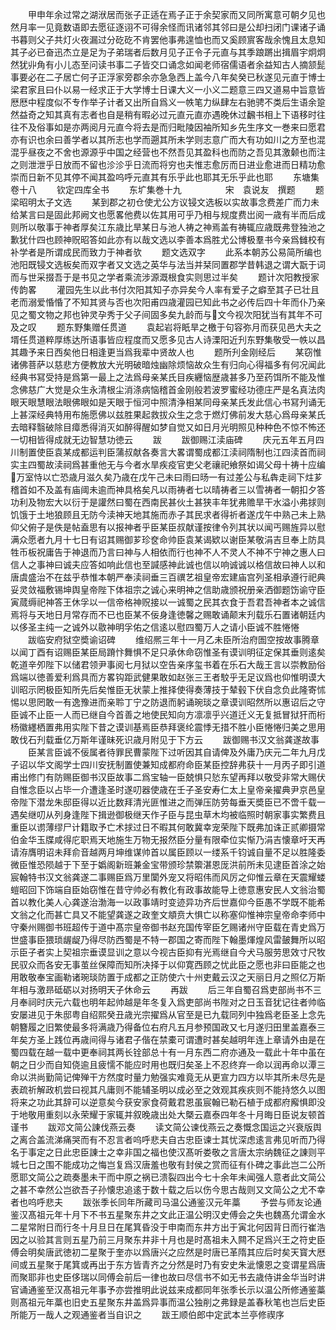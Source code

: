 <!-- { "loadSidebar": true } -->
　　甲申年余过常之湖洑居而张子正适在焉子正于余契家而又同所寓意可朝夕见也然月率一见竟数语即去愿征逐诩不可得余怪而讯诸邻其邻曰是公却扫闭门课诸子诵书暮则父子共灯火夜漏过分矻矻不肯罢他事弗遑恤也而又奚顾賔客哉余愧且太息知其子必已奋迅杰立是足为子弟瑞者后数月见子正令子元直与其季踉蹡出揖眉宇炯炯然犹丱角有小儿态至问读书事二子皆交口诵念如闻老师宿儒语者余益知古人摘颔髭事要必在二子居亡何子正浮家旁郡余亦急急西上盖今八年矣癸已秋遂见元直于博士梁君家且曰仆以易一经求正于大学博士日课大义一小义二题意三四又道易中旨意皆厯厯中程度似不专作举子计者又出所自爲义一帙笔力纵肆左右驰骋不类后生语余跫然益奇之知其真有志者也自是稍有暇必过元直元直亦遇晚休过飜书相上下语移时往往不及俗事如是亦两阅月元直今将去是而归毗陵因袖所知乡先生序文一巻来曰愿君亦有识也余曰善学者以其所志也学而遡其所未学则志意广而大有功如川之方至也混混乎昼夜之不舍也源源乎中国之经营也不然吾见其盈科也而防之吾见其激颡也而注之则泄泄乎日放而不留也沴沴乎日流而将穷也夫惟志愈厉而日进业愈进而日精功愈崇而日新不见其停不闻其盈呜呼元直其有乐乎此也耶其无乐乎此也耶
　　东塘集卷十八
　　钦定四库全书
　　东圹集巻十九　　　　　宋　袁说友　撰题
　　题梁昭明太子文选
　　某到郡之初仓使尤公方议锓文选板以实故事念费差广而力未给某言曰是固此邦阙文也愿畧他费以佐其用可乎乃相与规度费岀阅一歳有半而后成则所以敬事于神者厚矣江东歳比旱某日与池人祷之神焉盖有祷辄应歳既弗登独池之歉犹什四也顾神贶昭答如此亦有以哉文选以李善本爲胜尤公博极羣书今亲爲雠校有补学者是所谓成民而致力于神者欤
　　题文选双字
　　此系本朝苏公易简所编也池阳既锓文选板矣而双字者又文选之英华与法当并栞同置郡学昔韩退之谓大翫于词而与世采掇吾于是书见之学者乘流涉源溉根食实则思过半矣
　　题计次阳教授家传韵畧
　　灌园先生以此书付次阳其知子亦异矣今人率有爱子之癖至其子已壮且老而溺爱惛惛了不知其贤与否也次阳甫四歳灌园已知此书之必传后四十年而仆乃亲见之蜀文物之邦也钟灵孕秀于父子间固多矣九龄而与文今视次阳犹当有其年不可及之叹
　　题东野集赠任贯道
　　袁起岩将眂旱之檄于句容弥月而获见邑大夫之壻任贯道粹厚练达所语事皆应程度而又愿多见古人诗溧阳近刋东野集敬受一帙以昌其趣予来日西矣他日相逢更当爲我辈中贤故人也
　　题所刋金刚经后
　　某窃惟诸佛菩萨以慈悲方便教放大光明破暗烛幽除烦恼故众生有归向心得福多有何况闻此经典书冩受持是爲第一最上之法爲母亲某氏目疾纒恼歴歳甚多乃至药饵所不能及惟念佛慈广大觉是众生永清根尘消涤病恼稽首金刚般若波罗蜜经功德庄严是名真法肉眼天眼慧眼法眼佛眼如是天眼于恒河中照清浄相某同母亲某氏发此信心书冩刋诵无上甚深经典特用布施愿佛以兹胜果起救拔众生之念于燃灯佛前发大慈心爲母亲某氏去暗释翳破除目瘴悉得消灭如醉得醒如梦自觉又如日月光明照见种种色不惊不怖还一切相皆得成就无边智慧功徳云
　　跋
　　跋御赐江渎庙碑
　　庆元五年五月四川制置使臣袁某成都运判臣蒲叔献各奏言大畧谓蜀成都江渎祠隋制也江四渎首而祠实主四蜀故渎祠爲甚重他无与今者水旱疾疫官吏父老禳祀飨祭如谒父母十祷十应编万室恃以亡恐歳月滋久矣乃歳在戊午己未曰雨曰旸一有过差公与私犇走祠下炷芗稽首如不及盖有庙阈未逾而神具格矣凡以雨祷者七以晴祷者三以雪祷者一朝扣夕答功利及物宏大以衍于是讙然曰蜀在西南民甚伙土甚狭丰年犹弗赡旱干水溢小弗捄则饥饿于土地狼顾且无防今渎神天地其施而赤子其民求者得祈者遂戊午中熟己未上熟仰父俯子是佚是帖盍思有以报神者乎臣某臣叔献谨按律令列其状以闻丐赐旌异以慰满众愿者九月十七日有诏其赐御芗珍奁命帅臣袁某谒欵以谢臣某敬涓吉旦奉上防具牲币板祝庸告于神退而乃言曰神与人相依而行也神不人不灵人不神不宁神之惠人曰信人之事神曰诚夫应答如响此信也至諴感神此诚也信以响诚诚以格信故曰神人以和唐虞盛治不在兹乎恭惟本朝严奉渎祠垂三百禩艺祖皇帝宏建庙宫列圣相承遵行祀典妥灵敛福敷锡坤舆皇帝陛下体祖宗之诚心来明神之信助歳颁祝册亲洒御题饬谕守臣寅蒇缛祀神答王休孚以一信帝格神贶接以一诚蜀之民其衣食于吾君吾神者本之诚信焉将与天地日月常存而不已也臣某不佞身逢徳馨之赐敢诵颠末刋载乐石置诸朝廷内以侈圣主纯一之诚外以敭神明孚佑之信逺以慰四蜀万人之请小臣诚不胜惓惓
　　跋临安府狱空奬谕诏碑
　　维绍熈三年十一月乙未臣所治府圄空按故事腾章以闻丁酉有诏赐臣某臣局蹐忭舞惧不足只承休命窃惟圣有谟训明征定保其垂则逺矣乾道辛夘陛下以储君领尹事阅七月狱以空告亲序玺书着在乐石大哉王言以崇教励俗爲端以徳善爱利爲具而方畧钩距武健果敢如赵张三王者駮乎无足议爲也仰惟明谟大训昭示罔极臣知所先后矣惟臣无状蒙上推择使得奏薄技于辇毂下伏自念负此隆寄怵惕以思罔敢一有逸豫进而亲聆丁宁之防退而躬诵琬琰之章谟训昭然所以惠诏后之守臣诚不止臣一人而已继自今首善之地使民知向方凛凛乎兴道迁义无复抵冒狱犴而桁杨徽纆栖置弗用实陛下昔之谟训基焉臣恭拜褒纶震悸无措不胜小臣惓惓归美之思用敢伐石刋载垂亿万斯年谨昧死识歳月附见于下方云
　　跋御赐书汉文翁龚遂故事
　　臣某言臣诚不佞属者待罪民曹蒙陛下过听因其自请俾及外庸乃庆元二年九月戊子诏以华文阁学士四川安抚制置使兼知成都府命臣某臣控辞弗获十一月丙子即引道甫出修门有防赐臣御书汉臣故事二爲宝轴一臣兢惧只悐东望再拜以敬受非常大赐伏自惟念臣以占毕一介遭逢圣时遂叨器使歳在壬子圣安寿仁太上皇帝亲擢典尹京邑皇帝陛下潜龙朱邸臣得以近比数拜清光匪惟进之而弹压防劳每垂天奬臣已不啻千载一遇矣继叨从列身逢陛下揖逊御极继天作子臣与昆虫草木均被临照时朝家事实繁费且重臣以谫薄缪尸计籍取予亡术捄过日不暇其何敢冀幸宠荣陛下既弗加诛正贰卿摄常伯金华玉牒咸得庀职焉天地施生万物无报然臣分量有限牵位实惭乃涓吉懐章吁天再请洊膺明诏未拜俞音越两月坤维谋帅首以属臣顾以一缕系千钧诚自量不足以胜隆委微臣惟恐陨越于下至于嬀阁新班兼金宝带颁珍禁籞湛恩厐洪前所未见逮臣首涂之始宸翰特书汉文翁龚遂二事赐臣爲万里闑外宠又将昭伟而风厉之仰惟云章在天震耀蝼螘昭回下饰端自臣始窃惟在昔守帅必有教化有政事故能导上徳意惠安民人文翁治蜀首以教化美人心龚遂治渤海一以政事靖时变迹异功齐后世嘉仰今臣愚不学既不能希文翁之化而甚亡具又不能望龚遂之政奎文頫贲大惧亡以称塞仰惟神宗皇帝命李师中守秦州赐御书班超传于道中髙宗皇帝御书赵充国传宰臣乞赐诸州守臣载在青史爲万世盛事臣猥琐龌龊乃得尽防西蜀是不特一郡国之寄而陛下翰墨煇煌风雷皷舞所以昭示臣子者实上契祖宗垂谟显训之意以今视古臣抑有光焉继自今犬马服劳思效寸尺牧民驭众而各安无事茧丝保障而知所决择于以仰寛西顾之忧此臣之愿也非曰臣能之也用敢敬奉宝画勒诸琬琰防置于成都之正防使六十州吏戴云汉之天丽日月之照亿万斯年相与激昻砥砺以对扬明天子休命云
　　再跋
　　后三年自蜀召爲吏部尚书不三月奉祠时庆元六载也明年起帅越是年冬复入爲吏部尚书陛对之日玉音犹记往者帅临安屡进见于朱邸粤自绍熙癸丑歳光宗擢爲从官至是已九载同列中独爲老臣圣上念先朝簪履之旧繁使最多将满歳乃得备位右府凡五月参预国政又七月遂归田里盖嘉泰三年矣方圣上践位再歳间得与诸君子偕在禁橐可谓遭时甚矣越明年连上章请外由是在蜀四载在越一载中更奉祠其两长铨部总十有一月东西二府亦通及一载此十年中虽在朝之日少而自知侥逾且疲懦不能应时用也既归矣圣上不忍终弃一命以润再命以潭三命以洪尚勤简记俾殚干方然度时量力勉强实难竟无从更宣力四方以毕其所未尽先是表疏祈解政机尝曰视其凡庸则不能辅圣明以成必至之效观其疾疢则不能持悠久以图将来之功此其辞可以逆意矣今获安家食荷戴君恩虽宸翰已勒石植于成都府廨惧即没于地敬用重刻以永荣耀于家辄并叙晚歳出处大槩云嘉泰四年冬十月晦日臣说友顿首谨书
　　跋邓文简公諌伐燕云奏
　　读文简公谏伐燕云之奏慨念国运之兴衰版舆之离合盖流涕痛哭而有不忍言者呜呼悲夫自古忠臣谏士其忧深虑逺言弗见听而乃得名于事定之日此忠臣諌士之幸非国之福也使汉髙听娄敬之言唐太宗纳魏征之諌则平城七日之围不能成功之悔岂复爲汉唐羞也敬有封侯之赏而征有仆碑之事此岂二公所愿耶文简公之疏奏墨未干而中原之祸已溃裂四出今七十余年未闻强人意者此文简公之甚不幸然公岂欲吾子孙懐忠追逺于数十载之后以伤今思古哉则又文简公之尤不幸者也呜呼悲夫
　　跋张季长同年所藏司马温公通鉴汉元年藁
　　予尝与师友论通鉴汉髙祖元年十月下不书五星聚东井之文此正温公明汉史傅会之失也魏髙允谓金水二星常附日而行冬十月旦日在尾箕昏没于申南而东井方出于寅北何因背日而行崔浩因之以验其言则五星乃前三月聚东井非十月也是时髙祖未入闗不足爲兴王之符史臣傅会明矣唐武徳初二星聚于奎亦以爲唐兴之应然是时唐已革隋其应后时矣天寳大厯间或五星聚于尾箕或再出于东方皆青齐之分然是时乃有安史朱泚懐恩之变谓星爲唐而聚耶非也史臣侈瑞以同傅会前后一律也故曰尽信书不如无书去歳侍讲金华当时讲官诵通鉴至汉髙祖元年事予亦尝推明此说兹来成都同年张季长示以温公所修通鉴藁则髙祖元年藁也旧史五星聚东井盖爲异事而温公独削之弗録是盖春秋笔也岂后史臣所能万一哉人之观通鉴者当自识之
　　跋王顺伯郎中定武本兰亭修禊序
